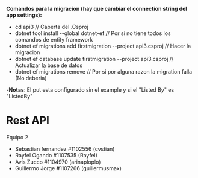 **Comandos para la migracion (hay que cambiar el connection string del app settings):** 
- cd api3 // Caperta del .Csproj
- dotnet tool install --global dotnet-ef // Por si no tiene todos los comandos de entity framework
- dotnet ef migrations add firstmigration --project api3.csproj // Hacer la migracion
- dotnet ef database update firstmigration --project api3.csproj // Actualizar la base de datos
- dotnet ef migrations remove // Por si por alguna razon la migration falla (No deberia)

-**Notas**: El put esta configurado sin el example y si el "Listed By" es "ListedBy"

# Rest API 
Equipo 2
- Sebastian fernandez #1102556 (cvstian)
- Rayfel Ogando #1107535 (Rayfel)
- Avis Zucco #1104970 (arinaploplo)
- Guillermo Jorge #1107266 (guillermusmax)


